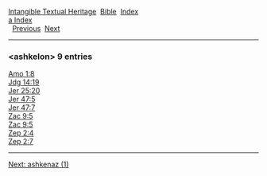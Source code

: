 [Intangible Textual Heritage](../../index)  [Bible](../index) 
[Index](index)   
[a Index](_a_)  
  [Previous](c00783)  [Next](c00785) 

------------------------------------------------------------------------

### &lt;ashkelon&gt; 9 entries

[Amo 1:8](../kjv/amo001.htm#008)  
[Jdg 14:19](../kjv/jdg014.htm#019)  
[Jer 25:20](../kjv/jer025.htm#020)  
[Jer 47:5](../kjv/jer047.htm#005)  
[Jer 47:7](../kjv/jer047.htm#007)  
[Zac 9:5](../kjv/zac009.htm#005)  
[Zac 9:5](../kjv/zac009.htm#005)  
[Zep 2:4](../kjv/zep002.htm#004)  
[Zep 2:7](../kjv/zep002.htm#007)  

------------------------------------------------------------------------

[Next: ashkenaz (1)](c00785)
